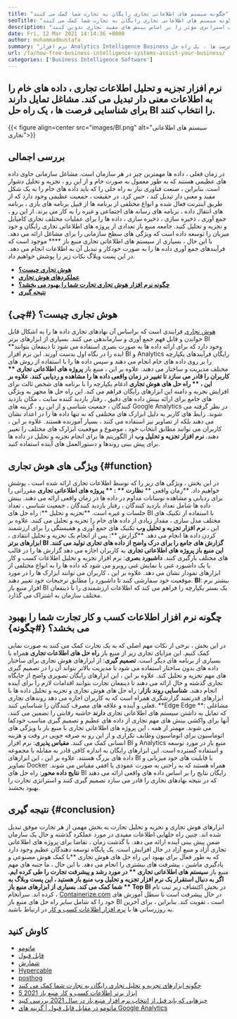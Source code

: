 ```yaml
---
title: "چگونه سیستم های اطلاعاتی تجاری رایگان به تجارت شما کمک می کنند" 
seoTitle: "چگونه سیستم های اطلاعاتی تجاری رایگان به تجارت شما کمک می کنند" 
description: "سیستم های اطلاعاتی تجاری با منبع باز به سازمانها کمک می کنند تا داده ها را به صورت انتقادی تجزیه و تحلیل کنند و یک استراتژی مؤثر را بر اساس بینش های مفید تجاری تدوین کنند." 
date: Fri, 12 Mar 2021 14:14:36 +0000
author: muhammadmustafa
summary: "نرم افزار Analytics Intelligence Business داده های خام را به اطلاعات معنی دار تبدیل می کند. مشاغل تمایل دارند برای شناسایی فرصت ها ، یک راه حل BI را انتخاب کنند." 
url: /fa/how-free-business-intelligence-systems-assist-your-business/
categories: ['Business Intelligence Software']
---
```


## نرم افزار تجزیه و تحلیل اطلاعات تجاری ، داده های خام را به اطلاعات معنی دار تبدیل می کند. مشاغل تمایل دارند برای شناسایی فرصت ها ، یک راه حل BI را انتخاب کنند.

{{< figure align=center src="images/BI.png" alt="سیستم های اطلاعاتی تجاری">}}


## بررسی اجمالی
در زمان فعلی ، داده ها مهمترین چیز در هر سازمان است. مشاغل سازمانی حاوی داده های عظیمی هستند که به طور معمول به صورت خام و از این رو ، تجزیه و تحلیل دشوار است. بنابراین ، صنعت فناوری نیاز به راه حلی را که باید داده های خام را به یک شکل مفید و معنی دار تبدیل کند ، حس کرد. در حقیقت ، جمعیت عظیمی وجود دارد که از طریق اینترنت فعال شده و انواع مختلفی از برنامه ها از قبیل برنامه های بازی ، برنامه های انتقال داده ، برنامه های رسانه های اجتماعی و غیره را به کار می برند. از این رو ، جمع آوری ، ذخیره سازی ، ذخیره سازی ، داده ها را برای عملیات مختلف تجاری کامپایل و تجزیه و تحلیل کنید.
جامعه منبع باز تعدادی از پروژه های اطلاعاتی تجاری رایگان و خود میزبان را توسعه داده است که ویژگی های سطح سازمانی را برای مشاغل ارائه می دهد. با این حال ، بسیاری از سیستم های اطلاعاتی تجاری منبع باز **** موجود است که فرآیندهای جمع آوری داده ها را به صورت خودکار و تبدیل آن به اطلاعات انجام می دهد. در این پست وبلاگ نکات زیر را پوشش خواهیم داد.
  * **[هوش تجاری چیست؟][1]**
  * **[عملکردهای هوش تجاری][2]**
  * **[چگونه نرم افزار هوش تجاری تجارت شما را بهبود می بخشد؟][3]**
  * **[نتیجه گیری][4]**

## هوش تجاری چیست؟   {#چی}
[][5][هوش تجاری][6] فرایندی است که براساس آن نهادهای تجاری داده ها را به اشکال قابل خواندن و قابل فهم جمع آوری و سازماندهی می کنند. بسیاری از ابزارهای برتر BI **وجود دارد که برای ارائه داده ها به صورت بصری استفاده می شود تا ذینفعان بتوانند ایده را در نگاه اول بدست آورند. این نرم افزار BI و Analytics رایگان فرآیندهای یکپارچه را بر روی داده های خام انجام می دهند و سپس داده ها را با استفاده از روش های مختلف مدیریت و ساختار می دهند. علاوه بر این ، منبع باز  **پروژه های اطلاعاتی تجاری **  کاربران را قادر می سازد تا تغییر در زمان واقعی داده ها را مشاهده و ردیابی کنند. علاوه بر این ، ** راه حل های هوش تجاری**  ادغام یکپارچه را با برنامه های شخص ثالث برای افزایش تجربه و دامنه این ابزارهای رایگان فراهم می کند.
این راه حل ها مجهز به ویژگی های جامع برای ارائه بینش داده های دقیق ، رفتار بازدید کننده سایت ، مکان بازدید کنندگان ، جمعیت شناسی و از این رو ، گزینه های Google Analytics در نظر گرفته می شوند. رابط های کاربر به دلیل ابزارک های مختلفی که نه تنها داده ها را در اعداد نشان می دهند بلکه از تصاویر نیز استفاده می کنند ، بسیار آموزنده هستند. علاوه بر این ، کاربران می توانند مطابق انتخاب خود ، موضوع و موقعیت ابزارک های مختلف را تغییر دهند.  **نرم افزار تجزیه و تحلیل وب**  از الگوریتم ها برای انجام تجزیه و تحلیل در داده ها برای پیش بینی روندها و دستورالعمل های آینده استفاده کنید.

## ویژگی های هوش تجاری   {#function}
در این بخش ، ویژگی های زیر را که توسط اطلاعات تجاری ارائه شده است ، پوشش خواهیم داد.
**زمان واقعی ** **نظارت ** : ** پروژه های اطلاعاتی تجاری**  مقرراتی را برای ردیابی و مشاهده نوسانات مداوم در داده ها در زمان واقعی ارائه می دهند. بینش داده ها شامل تعداد بازدید کنندگان ، رفتار بازدید کنندگان ، جمعیت شناسی ، تعداد جلسات و غیره است.
**تجزیه و تحلیل **: راه حل های BI با استفاده از تکنیک های مختلف مدل سازی ، مقدار زیادی از داده های خام را تجزیه و تحلیل می کنند. علاوه بر این ،  **نرم افزار تجزیه و تحلیل وب**  تکنیک های جمع آوری و همبستگی را برای ارزشمند کردن داده ها انجام می دهد.
**گزارش **: پس از انجام یک تجزیه و تحلیل انتقادی ، **ابزارهای برتر BI  **گزارش های جامع را برای درک واضح از داده های تجاری تولید می کنند. این منبع باز**   پروژه های اطلاعاتی تجاری** به کاربران اجازه می دهد گزارش ها را در قالب های مختلف بارگیری کنند.
**داشبورد بصری**: نرم افزار تجزیه و تحلیل اطلاعات کسب و کار با یک داشبورد غنی با نمایش غنی روبرو می شود که داده ها را به انواع مختلفی از ابزارهای نمودار نشان می دهد. علاوه بر این ، کاربران می توانند ابزارک ها را در مورد موقعیت خود سفارشی کنند تا داشبورد را مطابق ترجیحات خود تغییر دهند.
**BI**: بیشتر نرم افزار منبع باز BI یک بستر یکپارچه را فراهم می کند که اطلاعات ارزشمندی را با ذینفعان مختلف سازمان به اشتراک می گذارد.

## چگونه نرم افزار اطلاعات کسب و کار تجارت شما را بهبود می بخشد؟   {#چگونه}
در این بخش ، برخی از نکات مهم اصلی که به یک تجارت کمک می کنند به صورت نمایی کمک کنیم. این مزایای تجاری زیر از منبع باز  **راه حل های اطلاعات تجاری**  همراه با بسیاری از برنامه های دیگر است.
**تصمیم گیری**: از ابزارهای هوش تجاری برای ساختار داده های بدون ساختار استفاده می شود تا مدیریت بالاتر بتواند آن را در تصمیم گیری های مهم تجزیه و تحلیل کند. علاوه بر این ، این ابزارهای رایگان تصویری واضح از جایگاه تجاری گذشته و حال ارائه می دهند تا ذینفعان تجارت بتوانند اقدامات لازم را برای آینده انجام دهند.
**شناسایی روند بازار**: راه حل های هوش تجاری و تجزیه و تحلیل داده ها با ابزارهای قدرتمند گزارشگری همراه است که به کاربران اجازه می دهد روندهای تجاری فعلی و آینده و علاقه های مصرف کنندگان را شناسایی کنند.
**Edge Edge **: مشاغلی که تمایل به داشتن سیستم های اطلاعاتی تجاری  **دارند**  حاشیه رقابتی را تضمین می کنند. آنها برای واکشی بینش های مهم تجاری از داده های عظیم و تصمیم گیری مناسب خودکفا می شوند. مهمتر از همه ، این پروژه های اطلاعاتی تجاری با منبع باز با ویژگی های اتوماسیون برای اتوماسیون وظایف تکراری و از این رو به صرفه جویی در وقت و هزینه انسانی کمک می کنند.
**مقیاس پذیری**: نرم افزار BI و Analytics منبع باز در مورد توسعه و استفاده گسترده است. این ابزارهای رایگان به اندازه کافی قادر به مقابله با مجموعه داده های بزرگ هستند. علاوه بر این ، این ابزارهای BI با قابلیت های خود میزبانی و تصاویر Docker همراه هستند که به راحتی به صورت عمودی یا افقی مقیاس می شوند.
**نتایج داده محور**: راه حل های BI رایگان نتایج را بر اساس داده های واقعی ارائه می دهند که در نتیجه نهادهای تجاری را قادر می سازد تصمیم گیری کنند و استراتژی تجارت را بهبود بخشند.

## نتیجه گیری   {#conclusion}
ابزارهای هوش تجاری و تجزیه و تحلیل تجارت به بخش مهمی از هر تجارت موفق تبدیل شده اند. چنین راه حلهایی اطلاعات مفیدی در مورد عملکرد گذشته و حال یک سازمان ضمن پیش بینی آینده ارائه می دهد. با گذشت زمان ، تقاضا برای پروژه های اطلاعاتی تجاری آزاد و منبع آزاد در حال افزایش است. یک پایگاه توسعه دهندگان عظیم وجود دارد که به طور فعال برای بهبود این راه حل های هوش تجاری **با کمک هوش مصنوعی و یادگیری ماشین ، پیشرفت های بیشتری را انجام می دهد. با این حال ، ما جنبه های مهم منبع باز  **سیستم های اطلاعاتی تجاری **  در مورد رشد و پیشرفت تجارت را طی کرده ایم. اگر به دنبال استقرار یک نرم افزار تجزیه و تحلیل وب منبع باز هستید ، این پست وبلاگ به شما کمک می کند. بسیاری از ابزارهای منبع باز ** Top BI**  در بخش اکتشاف زیر ثبت نام کرده اند.
سرانجام ، [Containerize.com][7] در حال پیشرفت است تا سطل آموزش های خود را که شامل سایر راه حل های منبع باز BI است ، تقویت کند. بنابراین ، برای آخرین به روزرسانی ها با [نرم افزار اطلاعات کسب و کار][6] در ارتباط باشید.

## کاوش کنید
  * [ماتومو][8]
  * [قابل قبول][9]
  * [شمارش][10]
  * [Hypercable][11]
  * [posthog][12]
  * [چگونه ابزارهای تجزیه و تحلیل تجاری رایگان به تجارت شما کمک می کنند][13]
  * [5 ابزار برتر اطلاعات کسب و کار منبع باز 2021][14]
  * [چیزهایی که باید قبل از انتخاب نرم افزار منبع باز در سال 2021 بررسی کنید][15]
  * [ماتومو در مقابل قابل قبول | گزینه های Google Analytics][16]

  
[1]: #what
[2]: #function
[3]: #how
[4]: #Conclusion
[5]: #
[6]: https://products.containerize.com/business-intelligence
[7]: https://www.containerize.com/
[8]: https://products.containerize.com/business-intelligence/matomo
[9]: https://products.containerize.com/business-intelligence/plausible
[10]: https://products.containerize.com/business-intelligence/countly
[11]: https://products.containerize.com/business-intelligence/hypercable
[12]: https://products.containerize.com/business-intelligence/posthog
[13]: https://blog.containerize.com/2021/03/12/how-free-business-analytics-tools-assist-your-business/
[14]: https://blog.containerize.com/business-intelligence-software/top-5-open-source-business-intelligence-solutions-of-2021/
[15]: https://blog.containerize.com/cmdb-software/things-to-review-before-opting-open-source-software-in-2021/
[16]: https://blog.containerize.com/business-intelligence-software/matomo-vs-plausible-google-analytics-alternatives/

